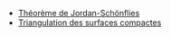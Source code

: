* [Théorème de Jordan-Schönflies](schonfliesPS.pdf)
* [Triangulation des surfaces compactes](surftriangPS.pdf)
